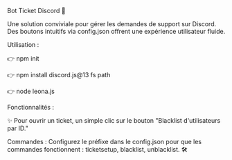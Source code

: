Bot Ticket Discord 🎫

Une solution conviviale pour gérer les demandes de support sur Discord. Des boutons intuitifs via config.json offrent une expérience utilisateur fluide.

Utilisation :

👉 npm init

👉 npm install discord.js@13 fs path

👉 node leona.js

Fonctionnalités :

✨ Pour ouvrir un ticket, un simple clic sur le bouton "Blacklist d'utilisateurs par ID."

Commandes : Configurez le préfixe dans le config.json pour que les commandes fonctionnent : ticketsetup, blacklist, unblacklist. 🛠️
